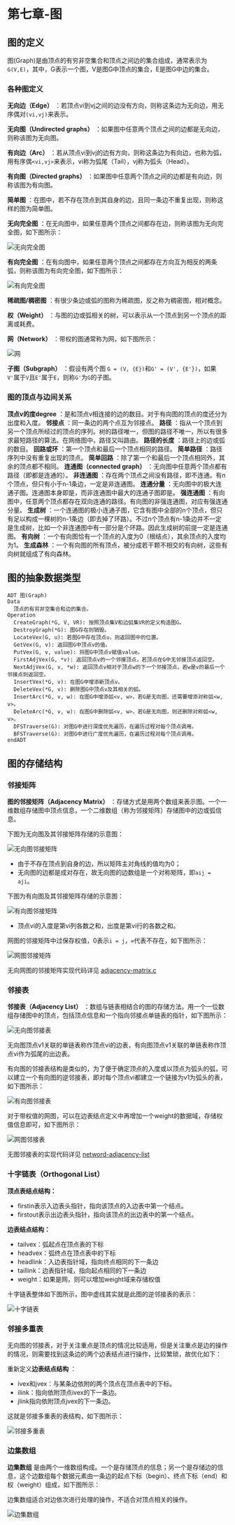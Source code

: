 # 第七章-图

## 图的定义

图(Graph)是由顶点的有穷非空集合和顶点之间边的集合组成，通常表示为`G(V,E)`，其中，G表示一个图，V是图G中顶点的集合，E是图G中边的集合。

### 各种图定义

**无向边（Edge）** ：若顶点vi到vj之间的边没有方向，则称这条边为无向边，用无序偶对`(vi,vj)`来表示。

**无向图（Undirected graphs）** ：如果图中任意两个顶点之间的边都是无向边，则称该图为无向图。

**有向边（Arc）** ：若从顶点vi到vj的边有方向，则称这条边为有向边，也称为弧，用有序偶`<vi,vj>`来表示，vi称为弧尾（Tail），vj称为弧头（Head）。

**有向图（Directed graphs）** ：如果图中任意两个顶点之间的边都是有向边，则称该图为有向图。

**简单图** ：在图中，若不存在顶点到其自身的边，且同一条边不重复出现，则称这样的图为简单图。

**无向完全图** ：在无向图中，如果任意两个顶点之间都存在边，则称该图为无向完全图，如下图所示：

![无向完全图](https://github.com/logan70/Data-Structures-and-Algorithms/blob/master/%E5%A4%A7%E8%AF%9D%E6%95%B0%E6%8D%AE%E7%BB%93%E6%9E%84/%E7%AC%AC%E4%B8%83%E7%AB%A0-%E5%9B%BE/images/1-full-undirected-graph.png?raw=true)

**有向完全图** ：在有向图中，如果任意两个顶点之间都存在方向互为相反的两条弧，则称该图为有向完全图，如下图所示：

![有向完全图](https://github.com/logan70/Data-Structures-and-Algorithms/blob/master/%E5%A4%A7%E8%AF%9D%E6%95%B0%E6%8D%AE%E7%BB%93%E6%9E%84/%E7%AC%AC%E4%B8%83%E7%AB%A0-%E5%9B%BE/images/2-full-directed-graph.png?raw=true)

**稀疏图/稠密图** ：有很少条边或弧的图称为稀疏图，反之称为稠密图，相对概念。

**权（Weight）** ：与图的边或弧相关的树，可以表示从一个顶点到另一个顶点的距离或耗费。

**网（Network）** ：带权的图通常称为网，如下图所示：

![网](images/3-network.png)

**子图（Subgraph）** ：假设有两个图 `G = (V, {E})`和`G' = (V', {E'})`，如果`V'`属于`V`且`E'`属于`E`，则称`G'`为`G`的子图。

### 图的顶点与边间关系

**顶点v的度degree** ：是和顶点v相连接的边的数目。对于有向图的顶点的度还分为出度和入度。
**邻接点** ：同一条边的两个点互为邻接点。
**路径** ：指从一个顶点到另一个顶点所经过的顶点的序列。树的路径唯一，但图的路径不唯一，所以有很多求最短路径的算法。在网络图中，路径又叫路由。
**路径的长度** ：路径上的边或弧的数目。
**回路或环** ：第一个顶点和最后一个顶点相同的路径。
**简单路径** ：路径序列中没有重复出现的顶点。
**简单回路** ：除了第一个和最后一个顶点相同外，其余的顶点都不相同。
**连通图（connected graph）** ：无向图中任意两个顶点都有路径（即都是连通的）。
**非连通图** ：存在两个顶点之间没有路径，即不连通。有n个顶点，但只有小于n-1条边，一定是非连通图。
**连通分量** ：无向图中的极大连通子图。连通图本身即是，而非连通图中最大的连通子图即是。
**强连通图** ：有向图中，任意两个顶点都存在双向连通的路径。有向图的非强连通图，对应有强连通分量。
**生成树** ：一个连通图的极小连通子图，它含有图中全部的n个顶点，但只有足以构成一棵树的n-1条边（即去掉了环路）。不过n个顶点有n-1条边并不一定是生成树，比如一个非连通图中有一部分是个环路。因此生成树的前提一定是连通图。
**有向树** ：一个有向图恰有一个顶点的入度为0（根结点），其余顶点的入度均为1。
**生成森林** ：一个有向图的所有顶点，被分成若干颗不相交的有向树，这些有向树就组成了有向森林。

## 图的抽象数据类型

```
ADT 图(Graph)
Data
  顶点的有穷非空集合和边的集合。
Operation
  CreateGraph(*G, V, VR): 按照顶点集V和边弧集VR的定义构造图G。
  DestroyGraph(*G): 图G存在则销毁。
  LocateVex(G, u): 若图G中存在顶点u，则返回图中的位置。
  GetVex(G, v): 返回图G中顶点v的值。
  PutVex(G, v, value): 将图G中顶点v赋值value。
  FirstAdjVex(G, *v): 返回顶点v的一个邻接顶点，若顶点在G中无邻接顶点返回空。
  NextAdjVex(G, v, *w): 返回顶点v相对于顶点w的下一个邻接顶点，若w是v的最后一个邻接点则返回空。
  InsertVex(*G, v): 在图G中增添新顶点v。
  DeleteVex(*G, v): 删除图G中顶点v及其相关的弧。
  InsertArc(*G, v, w): 在图G中增添弧<v, w>，若G是无向图，还需要增添对称弧<w, v>。
  DeleteArc(*G, v, w): 在图G中删除弧<v, w>，若G是无向图，则还删除对称弧<w, v>。
  DFSTraverse(G): 对图G中进行深度优先遍历，在遍历过程对每个顶点调用。
  BFSTraverse(G): 对图G中进行广度优先遍历，在遍历过程对每个顶点调用。
endADT
```

## 图的存储结构

### 邻接矩阵

**图的邻接矩阵（Adjacency Matrix）** ：存储方式是用两个数组来表示图。一个一维数组存储图中顶点信息，一个二维数组（称为邻接矩阵）存储图中的边或弧信息。

下图为无向图及其邻接矩阵存储的示意图：

![无向图邻接矩阵](https://github.com/logan70/Data-Structures-and-Algorithms/blob/master/%E5%A4%A7%E8%AF%9D%E6%95%B0%E6%8D%AE%E7%BB%93%E6%9E%84/%E7%AC%AC%E4%B8%83%E7%AB%A0-%E5%9B%BE/images/4-adjacency-matrix.png?raw=true)

- 由于不存在顶点到自身的边，所以矩阵主对角线的值均为0；
- 无向图的边都是成对存在，故无向图的边数组是一个对称矩阵，即`aij = aji`。

下图为有向图及其邻接矩阵存储的示意图：

![有向图邻接矩阵](https://github.com/logan70/Data-Structures-and-Algorithms/blob/master/%E5%A4%A7%E8%AF%9D%E6%95%B0%E6%8D%AE%E7%BB%93%E6%9E%84/%E7%AC%AC%E4%B8%83%E7%AB%A0-%E5%9B%BE/images/5-directed-adjacency-matrix.png?raw=true)

- 顶点vi的入度是第vi列各数之和，出度是第vi行的各数之和。

网图的邻接矩阵中过保存权值，0表示`i = j`，`∞`代表不存在，如下图所示：

![网图邻接矩阵](https://github.com/logan70/Data-Structures-and-Algorithms/blob/master/%E5%A4%A7%E8%AF%9D%E6%95%B0%E6%8D%AE%E7%BB%93%E6%9E%84/%E7%AC%AC%E4%B8%83%E7%AB%A0-%E5%9B%BE/images/6-network-adjacency-matrix.png?raw=true)

无向网图的邻接矩阵实现代码详见 [adjacency-matrix.c](https://github.com/logan70/Data-Structures-and-Algorithms/blob/master/%E5%A4%A7%E8%AF%9D%E6%95%B0%E6%8D%AE%E7%BB%93%E6%9E%84/%E7%AC%AC%E4%B8%83%E7%AB%A0-%E5%9B%BE/example/7.1-adjacency-matrix.c)

### 邻接表

**邻接表（Adjacency List）** ：数组与链表相结合的图的存储方法。用一个一位数组存储图中的顶点，包括顶点信息和一个指向邻接点单链表的指针，如下图所示：

![无向图邻接表](https://github.com/logan70/Data-Structures-and-Algorithms/blob/master/%E5%A4%A7%E8%AF%9D%E6%95%B0%E6%8D%AE%E7%BB%93%E6%9E%84/%E7%AC%AC%E4%B8%83%E7%AB%A0-%E5%9B%BE/images/7-adjacency-list.png?raw=true)

无向图顶点v1关联的单链表称作顶点vi的边表，有向图顶点v1关联的单链表称作顶点vi作为弧尾的出边表。

有向图的邻接表结构是类似的，为了便于确定顶点的入度或以顶点为弧头的弧，可以建立一个有向图的逆邻接表，即对每个顶点vi都建立一个链接为v1为弧头的表，如下图所示：

![有向图邻接表](https://github.com/logan70/Data-Structures-and-Algorithms/blob/master/%E5%A4%A7%E8%AF%9D%E6%95%B0%E6%8D%AE%E7%BB%93%E6%9E%84/%E7%AC%AC%E4%B8%83%E7%AB%A0-%E5%9B%BE/images/7-undirected-adjacency-list.png?raw=true)

对于带权值的网图，可以在边表结点定义中再增加一个weight的数据域，存储权值信息即可，如下图所示：

![网图邻接表](https://github.com/logan70/Data-Structures-and-Algorithms/blob/master/%E5%A4%A7%E8%AF%9D%E6%95%B0%E6%8D%AE%E7%BB%93%E6%9E%84/%E7%AC%AC%E4%B8%83%E7%AB%A0-%E5%9B%BE/images/8-network-adjacency-list.png?raw=true)

无图邻接表的实现代码详见 [netword-adjacency-list](https://github.com/logan70/Data-Structures-and-Algorithms/blob/master/%E5%A4%A7%E8%AF%9D%E6%95%B0%E6%8D%AE%E7%BB%93%E6%9E%84/%E7%AC%AC%E4%B8%83%E7%AB%A0-%E5%9B%BE/example/7.2-network-adjacency-list.c)

### 十字链表（Orthogonal List）

**顶点表结点结构：**

- firstin表示入边表头指针，指向该顶点的入边表中第一个结点。
- firstout表示出边表头指针，指向该顶点的出边表中的第一个结点。

**边表结点结构：**

- tailvex：弧起点在顶点表的下标
- headvex：弧终点在顶点表中的下标
- headlink：入边表指针域，指向终点相同的下一条边
- taillink：边表指针域，指向起点相同的下一条边
- weight：如果是网，则可以增加weight域来存储权值

十字链表整体如下图所示，图中虚线其实就是此图的逆邻接表的表示：

![十字链表](https://github.com/logan70/Data-Structures-and-Algorithms/blob/master/%E5%A4%A7%E8%AF%9D%E6%95%B0%E6%8D%AE%E7%BB%93%E6%9E%84/%E7%AC%AC%E4%B8%83%E7%AB%A0-%E5%9B%BE/images/9-orthogonal-list.png?raw=true)

### 邻接多重表

无向图的邻接表，对于关注重点是顶点的情况比较适用，但是关注重点是边的操作的情况，则需要找到这条边的两个边表结点进行操作，比较繁琐，故优化如下：

重新定义**边表结点结构** ：

- ivex和jvex：与某条边依附的两个顶点在顶点表中的下标。
- ilink：指向依附顶点ivex的下一条边。
- jlink指向依附顶点jvex的下一条边。

这就是邻接多重表的表结构，如下图所示：

![邻接多重表](https://github.com/logan70/Data-Structures-and-Algorithms/blob/master/%E5%A4%A7%E8%AF%9D%E6%95%B0%E6%8D%AE%E7%BB%93%E6%9E%84/%E7%AC%AC%E4%B8%83%E7%AB%A0-%E5%9B%BE/images/10-adjacency-mutiple-list.png?raw=true)

### 边集数组

**边集数组** 是由两个一维数组构成。一个是存储顶点的信息；另一个是存储边的信息，这个边数组每个数据元素由一条边的起点下标（begin）、终点下标（end）和权（weight）组成，如下图所示：

边集数组适合对边依次进行处理的操作，不适合对顶点相关的操作。

![边集数组](https://github.com/logan70/Data-Structures-and-Algorithms/blob/master/%E5%A4%A7%E8%AF%9D%E6%95%B0%E6%8D%AE%E7%BB%93%E6%9E%84/%E7%AC%AC%E4%B8%83%E7%AB%A0-%E5%9B%BE/images/11-edges-array.png?raw=true)

